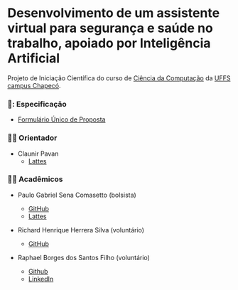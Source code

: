 # Desenvolvimento de um assistente virtual para segurança e saúde no trabalho, apoiado por Inteligência Artificial

Projeto de Iniciação Científica do curso de [Ciência da Computação](http://cc.uffs.edu.br/)
da [UFFS campus Chapecó](https://www.uffs.edu.br/campi/chapeco).

### 📜: Especificação

- [Formulário Único de Proposta](https://github.com/PauloGSC/assistente-virtual/blob/master/Documentos/Formulario%20Unico%20de%20Proposta.pdf)

### :man_teacher: Orientador

- Claunir Pavan
  - [Lattes](http://lattes.cnpq.br/7362574930328474)

### :man_student: Acadêmicos

- Paulo Gabriel Sena Comasetto (bolsista)
  - [GitHub](https://github.com/paulogsc)
  - [Lattes](http://lattes.cnpq.br/1331812120349303)

- Richard Henrique Herrera Silva (voluntário)
  - [GitHub](https://github.com/henriqueherrera)

- Raphael Borges dos Santos Filho (voluntário)
  - [Github](http://github.com/oraphaborges)
  - [LinkedIn](https://br.linkedin.com/in/raphael-borges-63a04591)
